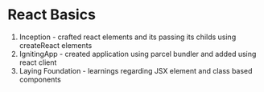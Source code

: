 # React Basics

1. Inception - crafted react elements and its passing its childs using createReact elements
2. IgnitingApp - created application using parcel bundler and added using react client
3. Laying Foundation - learnings regarding JSX element and class based components

